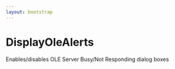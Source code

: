 ```yaml
---
layout: bootstrap
---
```


# DisplayOleAlerts

Enables/disables OLE Server Busy/Not Responding dialog boxes


